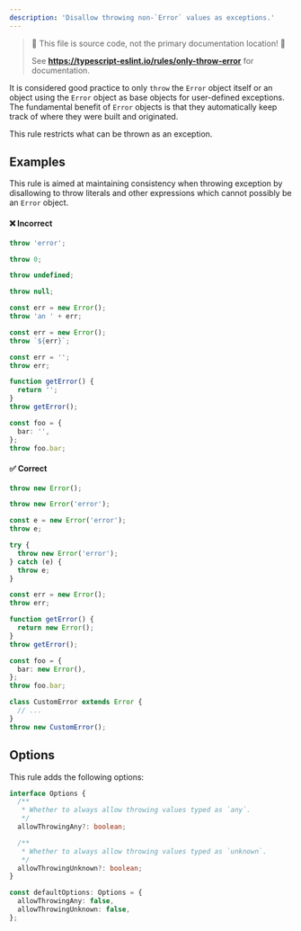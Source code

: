 ```yaml
---
description: 'Disallow throwing non-`Error` values as exceptions.'
---
```


> 🛑 This file is source code, not the primary documentation location! 🛑
>
> See **https://typescript-eslint.io/rules/only-throw-error** for documentation.

It is considered good practice to only `throw` the `Error` object itself or an object using the `Error` object as base objects for user-defined exceptions.
The fundamental benefit of `Error` objects is that they automatically keep track of where they were built and originated.

This rule restricts what can be thrown as an exception.

## Examples

This rule is aimed at maintaining consistency when throwing exception by disallowing to throw literals and other expressions which cannot possibly be an `Error` object.

<!--tabs-->

#### ❌ Incorrect

```ts
throw 'error';

throw 0;

throw undefined;

throw null;

const err = new Error();
throw 'an ' + err;

const err = new Error();
throw `${err}`;

const err = '';
throw err;

function getError() {
  return '';
}
throw getError();

const foo = {
  bar: '',
};
throw foo.bar;
```

#### ✅ Correct

```ts
throw new Error();

throw new Error('error');

const e = new Error('error');
throw e;

try {
  throw new Error('error');
} catch (e) {
  throw e;
}

const err = new Error();
throw err;

function getError() {
  return new Error();
}
throw getError();

const foo = {
  bar: new Error(),
};
throw foo.bar;

class CustomError extends Error {
  // ...
}
throw new CustomError();
```

<!--/tabs-->

## Options

This rule adds the following options:

```ts
interface Options {
  /**
   * Whether to always allow throwing values typed as `any`.
   */
  allowThrowingAny?: boolean;

  /**
   * Whether to always allow throwing values typed as `unknown`.
   */
  allowThrowingUnknown?: boolean;
}

const defaultOptions: Options = {
  allowThrowingAny: false,
  allowThrowingUnknown: false,
};
```

<!-- Intentionally Omitted: When Not To Use It -->

